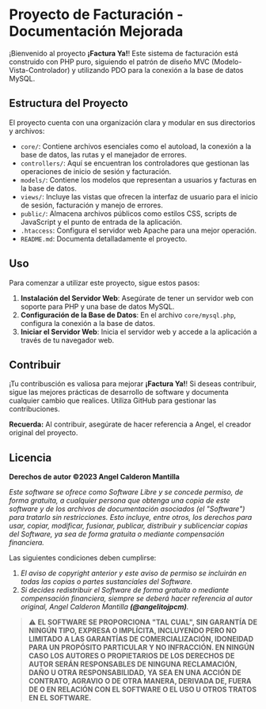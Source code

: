 # Proyecto de Facturación - Documentación Mejorada

¡Bienvenido al proyecto **¡Factura Ya!**! Este sistema de facturación está construido con PHP puro, siguiendo el patrón de diseño MVC (Modelo-Vista-Controlador) y utilizando PDO para la conexión a la base de datos MySQL.

## Estructura del Proyecto

El proyecto cuenta con una organización clara y modular en sus directorios y archivos:

- `core/`: Contiene archivos esenciales como el autoload, la conexión a la base de datos, las rutas y el manejador de errores.
- `controllers/`: Aquí se encuentran los controladores que gestionan las operaciones de inicio de sesión y facturación.
- `models/`: Contiene los modelos que representan a usuarios y facturas en la base de datos.
- `views/`: Incluye las vistas que ofrecen la interfaz de usuario para el inicio de sesión, facturación y manejo de errores.
- `public/`: Almacena archivos públicos como estilos CSS, scripts de JavaScript y el punto de entrada de la aplicación.
- `.htaccess`: Configura el servidor web Apache para una mejor operación.
- `README.md`: Documenta detalladamente el proyecto.

## Uso

Para comenzar a utilizar este proyecto, sigue estos pasos:

1. **Instalación del Servidor Web**: Asegúrate de tener un servidor web con soporte para PHP y una base de datos MySQL.
2. **Configuración de la Base de Datos**: En el archivo `core/mysql.php`, configura la conexión a la base de datos.
3. **Iniciar el Servidor Web**: Inicia el servidor web y accede a la aplicación a través de tu navegador web.

## Contribuir

¡Tu contribusción es valiosa para mejorar **¡Factura Ya!**! Si deseas contribuir, sigue las mejores prácticas de desarrollo de software y documenta cualquier cambio que realices. Utiliza GitHub para gestionar las contribuciones.

**Recuerda:** Al contribuir, asegúrate de hacer referencia a Angel, el creador original del proyecto.

## Licencia

**Derechos de autor ©2023 Angel Calderon Mantilla**

_Este software se ofrece como Software Libre y se concede permiso, de forma gratuita, a cualquier persona que obtenga una copia de este software y de los archivos de documentación asociados (el "Software") para tratarlo sin restricciones. Esto incluye, entre otros, los derechos para usar, copiar, modificar, fusionar, publicar, distribuir y sublicenciar copias del Software, ya sea de forma gratuita o mediante compensación financiera._

Las siguientes condiciones deben cumplirse:

1. _El aviso de copyright anterior y este aviso de permiso se incluirán en todas las copias o partes sustanciales del Software._
2. _Si decides redistribuir el Software de forma gratuita o mediante compensación financiera, siempre se deberá hacer referencia al autor original, Angel Calderon Mantilla **(@angelitojpcm)**._

> :warning:
**EL SOFTWARE SE PROPORCIONA "TAL CUAL", SIN GARANTÍA DE NINGÚN TIPO, EXPRESA O IMPLÍCITA, INCLUYENDO PERO NO LIMITADO A LAS GARANTÍAS DE COMERCIALIZACIÓN, IDONEIDAD PARA UN PROPÓSITO PARTICULAR Y NO INFRACCIÓN. EN NINGÚN CASO LOS AUTORES O PROPIETARIOS DE LOS DERECHOS DE AUTOR SERÁN RESPONSABLES DE NINGUNA RECLAMACIÓN, DAÑO U OTRA RESPONSABILIDAD, YA SEA EN UNA ACCIÓN DE CONTRATO, AGRAVIO O DE OTRA MANERA, DERIVADA DE, FUERA DE O EN RELACIÓN CON EL SOFTWARE O EL USO U OTROS TRATOS EN EL SOFTWARE.**